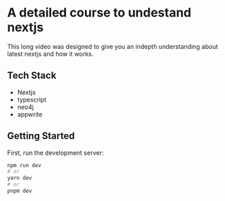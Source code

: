 # A detailed course to undestand nextjs

This long video was designed to give you an indepth understanding about latest nextjs and how it works.

## Tech Stack
- Nextjs
- typescript
- neo4j
- appwrite


## Getting Started

First, run the development server:

```bash
npm run dev
# or
yarn dev
# or
pnpm dev
```
